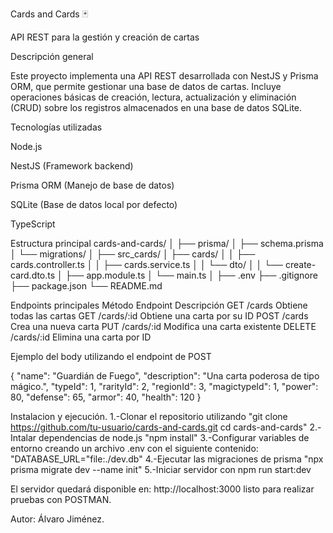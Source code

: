 Cards and Cards 🃏

API REST para la gestión y creación de cartas

Descripción general

Este proyecto implementa una API REST desarrollada con NestJS y Prisma ORM, que permite gestionar una base de datos de cartas.
Incluye operaciones básicas de creación, lectura, actualización y eliminación (CRUD) sobre los registros almacenados en una base de datos SQLite.

Tecnologías utilizadas

Node.js

NestJS (Framework backend)

Prisma ORM (Manejo de base de datos)

SQLite (Base de datos local por defecto)

TypeScript

Estructura principal
cards-and-cards/
│
├── prisma/
│   ├── schema.prisma
│   └── migrations/
│
├── src_cards/
│   ├── cards/
│   │   ├── cards.controller.ts
│   │   ├── cards.service.ts
│   │   └── dto/
│   │       └── create-card.dto.ts
│   ├── app.module.ts
│   └── main.ts
│
├── .env
├── .gitignore
├── package.json
└── README.md

Endpoints principales
Método	Endpoint	    Descripción
GET     /cards	      Obtiene todas las cartas
GET	    /cards/:id	  Obtiene una carta por su ID
POST	  /cards	      Crea una nueva carta
PUT	    /cards/:id	  Modifica una carta existente
DELETE	/cards/:id	  Elimina una carta por ID

Ejemplo del body utilizando el endpoint de POST

{
  "name": "Guardián de Fuego",
  "description": "Una carta poderosa de tipo mágico.",
  "typeId": 1,
  "rarityId": 2,
  "regionId": 3,
  "magictypeId": 1,
  "power": 80,
  "defense": 65,
  "armor": 40,
  "health": 120
}

Instalacion y ejecución.
1.-Clonar el repositorio utilizando "git clone https://github.com/tu-usuario/cards-and-cards.git
cd cards-and-cards"
2.-Intalar dependencias de node.js "npm install"
3.-Configurar variables de entorno creando un archivo .env con el siguiente contenido: "DATABASE_URL="file:./dev.db"
4.-Ejecutar las migraciones de prisma "npx prisma migrate dev --name init"
5.-Iniciar servidor con npm run start:dev

El servidor quedará disponible en:
http://localhost:3000 listo para realizar pruebas con POSTMAN.


Autor: Álvaro Jiménez.


